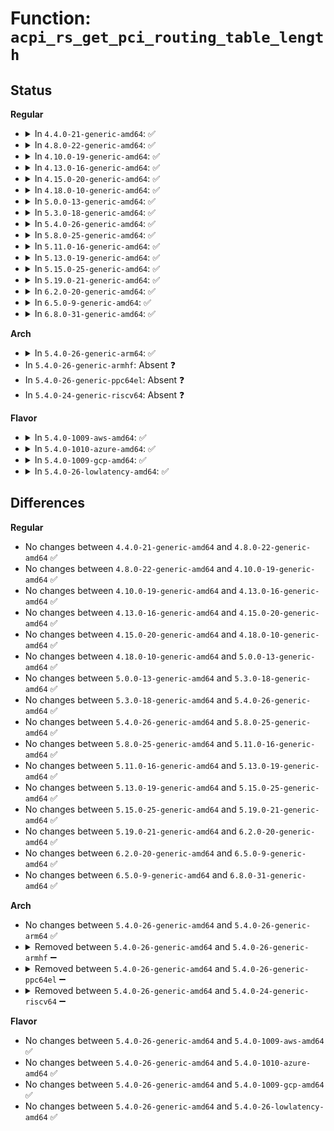 # Function: <code>acpi_rs_get_pci_routing_table_length</code>

## Status
<b>Regular</b>
<ul>
<li>
<details>
<summary>In <code>4.4.0-21-generic-amd64</code>: ✅</summary>

```c
acpi_status acpi_rs_get_pci_routing_table_length(union acpi_operand_object * package_object, acpi_size * buffer_size_needed)
```

```json
{
  "name": "acpi_rs_get_pci_routing_table_length",
  "collision_type": "Unique Global",
  "inline_type": "No",
  "funcs": [
    {
      "addr": 18446744071583705970,
      "name": "acpi_rs_get_pci_routing_table_length",
      "external": true,
      "loc": "drivers/acpi/acpica/rscalc.c:609",
      "file": "drivers/acpi/acpica/rscalc.c",
      "inline": "seen, unknown",
      "caller_inline": [],
      "caller_func": [
        "drivers/acpi/acpica/rscreate.c:acpi_rs_create_pci_routing_table"
      ]
    }
  ],
  "symbols": [
    {
      "addr": 18446744071583705970,
      "name": "acpi_rs_get_pci_routing_table_length",
      "section": ".text",
      "bind": "STB_GLOBAL",
      "size": 237
    }
  ]
}
```
</details>
</li>
<li>
<details>
<summary>In <code>4.8.0-22-generic-amd64</code>: ✅</summary>

```c
acpi_status acpi_rs_get_pci_routing_table_length(union acpi_operand_object * package_object, acpi_size * buffer_size_needed)
```

```json
{
  "name": "acpi_rs_get_pci_routing_table_length",
  "collision_type": "Unique Global",
  "inline_type": "No",
  "funcs": [
    {
      "addr": 18446744071584030369,
      "name": "acpi_rs_get_pci_routing_table_length",
      "external": true,
      "loc": "drivers/acpi/acpica/rscalc.c:612",
      "file": "drivers/acpi/acpica/rscalc.c",
      "inline": "seen, unknown",
      "caller_inline": [],
      "caller_func": [
        "drivers/acpi/acpica/rscreate.c:acpi_rs_create_pci_routing_table"
      ]
    }
  ],
  "symbols": [
    {
      "addr": 18446744071584030369,
      "name": "acpi_rs_get_pci_routing_table_length",
      "section": ".text",
      "bind": "STB_GLOBAL",
      "size": 231
    }
  ]
}
```
</details>
</li>
<li>
<details>
<summary>In <code>4.10.0-19-generic-amd64</code>: ✅</summary>

```c
acpi_status acpi_rs_get_pci_routing_table_length(union acpi_operand_object * package_object, acpi_size * buffer_size_needed)
```

```json
{
  "name": "acpi_rs_get_pci_routing_table_length",
  "collision_type": "Unique Global",
  "inline_type": "No",
  "funcs": [
    {
      "addr": 18446744071584172527,
      "name": "acpi_rs_get_pci_routing_table_length",
      "external": true,
      "loc": "drivers/acpi/acpica/rscalc.c:612",
      "file": "drivers/acpi/acpica/rscalc.c",
      "inline": "seen, unknown",
      "caller_inline": [],
      "caller_func": [
        "drivers/acpi/acpica/rscreate.c:acpi_rs_create_pci_routing_table"
      ]
    }
  ],
  "symbols": [
    {
      "addr": 18446744071584172527,
      "name": "acpi_rs_get_pci_routing_table_length",
      "section": ".text",
      "bind": "STB_GLOBAL",
      "size": 231
    }
  ]
}
```
</details>
</li>
<li>
<details>
<summary>In <code>4.13.0-16-generic-amd64</code>: ✅</summary>

```c
acpi_status acpi_rs_get_pci_routing_table_length(union acpi_operand_object * package_object, acpi_size * buffer_size_needed)
```

```json
{
  "name": "acpi_rs_get_pci_routing_table_length",
  "collision_type": "Unique Global",
  "inline_type": "No",
  "funcs": [
    {
      "addr": 18446744071584240285,
      "name": "acpi_rs_get_pci_routing_table_length",
      "external": true,
      "loc": "drivers/acpi/acpica/rscalc.c:751",
      "file": "drivers/acpi/acpica/rscalc.c",
      "inline": "seen, unknown",
      "caller_inline": [],
      "caller_func": [
        "drivers/acpi/acpica/rscreate.c:acpi_rs_create_pci_routing_table"
      ]
    }
  ],
  "symbols": [
    {
      "addr": 18446744071584240285,
      "name": "acpi_rs_get_pci_routing_table_length",
      "section": ".text",
      "bind": "STB_GLOBAL",
      "size": 231
    }
  ]
}
```
</details>
</li>
<li>
<details>
<summary>In <code>4.15.0-20-generic-amd64</code>: ✅</summary>

```c
acpi_status acpi_rs_get_pci_routing_table_length(union acpi_operand_object * package_object, acpi_size * buffer_size_needed)
```

```json
{
  "name": "acpi_rs_get_pci_routing_table_length",
  "collision_type": "Unique Global",
  "inline_type": "No",
  "funcs": [
    {
      "addr": 18446744071584592708,
      "name": "acpi_rs_get_pci_routing_table_length",
      "external": true,
      "loc": "drivers/acpi/acpica/rscalc.c:751",
      "file": "drivers/acpi/acpica/rscalc.c",
      "inline": "seen, unknown",
      "caller_inline": [],
      "caller_func": [
        "drivers/acpi/acpica/rscreate.c:acpi_rs_create_pci_routing_table"
      ]
    }
  ],
  "symbols": [
    {
      "addr": 18446744071584592708,
      "name": "acpi_rs_get_pci_routing_table_length",
      "section": ".text",
      "bind": "STB_GLOBAL",
      "size": 326
    }
  ]
}
```
</details>
</li>
<li>
<details>
<summary>In <code>4.18.0-10-generic-amd64</code>: ✅</summary>

```c
acpi_status acpi_rs_get_pci_routing_table_length(union acpi_operand_object * package_object, acpi_size * buffer_size_needed)
```

```json
{
  "name": "acpi_rs_get_pci_routing_table_length",
  "collision_type": "Unique Global",
  "inline_type": "No",
  "funcs": [
    {
      "addr": 18446744071584818454,
      "name": "acpi_rs_get_pci_routing_table_length",
      "external": true,
      "loc": "drivers/acpi/acpica/rscalc.c:715",
      "file": "drivers/acpi/acpica/rscalc.c",
      "inline": "seen, unknown",
      "caller_inline": [],
      "caller_func": [
        "drivers/acpi/acpica/rscreate.c:acpi_rs_create_pci_routing_table"
      ]
    }
  ],
  "symbols": [
    {
      "addr": 18446744071584818454,
      "name": "acpi_rs_get_pci_routing_table_length",
      "section": ".text",
      "bind": "STB_GLOBAL",
      "size": 334
    }
  ]
}
```
</details>
</li>
<li>
<details>
<summary>In <code>5.0.0-13-generic-amd64</code>: ✅</summary>

```c
acpi_status acpi_rs_get_pci_routing_table_length(union acpi_operand_object * package_object, acpi_size * buffer_size_needed)
```

```json
{
  "name": "acpi_rs_get_pci_routing_table_length",
  "collision_type": "Unique Global",
  "inline_type": "No",
  "funcs": [
    {
      "addr": 18446744071584921376,
      "name": "acpi_rs_get_pci_routing_table_length",
      "external": true,
      "loc": "drivers/acpi/acpica/rscalc.c:715",
      "file": "drivers/acpi/acpica/rscalc.c",
      "inline": "seen, unknown",
      "caller_inline": [],
      "caller_func": [
        "drivers/acpi/acpica/rscreate.c:acpi_rs_create_pci_routing_table"
      ]
    }
  ],
  "symbols": [
    {
      "addr": 18446744071584921376,
      "name": "acpi_rs_get_pci_routing_table_length",
      "section": ".text",
      "bind": "STB_GLOBAL",
      "size": 334
    }
  ]
}
```
</details>
</li>
<li>
<details>
<summary>In <code>5.3.0-18-generic-amd64</code>: ✅</summary>

```c
acpi_status acpi_rs_get_pci_routing_table_length(union acpi_operand_object * package_object, acpi_size * buffer_size_needed)
```

```json
{
  "name": "acpi_rs_get_pci_routing_table_length",
  "collision_type": "Unique Global",
  "inline_type": "No",
  "funcs": [
    {
      "addr": 18446744071585124046,
      "name": "acpi_rs_get_pci_routing_table_length",
      "external": true,
      "loc": "drivers/acpi/acpica/rscalc.c:715",
      "file": "drivers/acpi/acpica/rscalc.c",
      "inline": "seen, unknown",
      "caller_inline": [],
      "caller_func": [
        "drivers/acpi/acpica/rscreate.c:acpi_rs_create_pci_routing_table"
      ]
    }
  ],
  "symbols": [
    {
      "addr": 18446744071585124046,
      "name": "acpi_rs_get_pci_routing_table_length",
      "section": ".text",
      "bind": "STB_GLOBAL",
      "size": 334
    }
  ]
}
```
</details>
</li>
<li>
<details>
<summary>In <code>5.4.0-26-generic-amd64</code>: ✅</summary>

```c
acpi_status acpi_rs_get_pci_routing_table_length(union acpi_operand_object * package_object, acpi_size * buffer_size_needed)
```

```json
{
  "name": "acpi_rs_get_pci_routing_table_length",
  "collision_type": "Unique Global",
  "inline_type": "No",
  "funcs": [
    {
      "addr": 18446744071585260408,
      "name": "acpi_rs_get_pci_routing_table_length",
      "external": true,
      "loc": "drivers/acpi/acpica/rscalc.c:715",
      "file": "drivers/acpi/acpica/rscalc.c",
      "inline": "seen, unknown",
      "caller_inline": [],
      "caller_func": [
        "drivers/acpi/acpica/rscreate.c:acpi_rs_create_pci_routing_table"
      ]
    }
  ],
  "symbols": [
    {
      "addr": 18446744071585260408,
      "name": "acpi_rs_get_pci_routing_table_length",
      "section": ".text",
      "bind": "STB_GLOBAL",
      "size": 334
    }
  ]
}
```
</details>
</li>
<li>
<details>
<summary>In <code>5.8.0-25-generic-amd64</code>: ✅</summary>

```c
acpi_status acpi_rs_get_pci_routing_table_length(union acpi_operand_object * package_object, acpi_size * buffer_size_needed)
```

```json
{
  "name": "acpi_rs_get_pci_routing_table_length",
  "collision_type": "Unique Global",
  "inline_type": "No",
  "funcs": [
    {
      "addr": 18446744071585966289,
      "name": "acpi_rs_get_pci_routing_table_length",
      "external": true,
      "loc": "drivers/acpi/acpica/rscalc.c:715",
      "file": "drivers/acpi/acpica/rscalc.c",
      "inline": "seen, unknown",
      "caller_inline": [],
      "caller_func": [
        "drivers/acpi/acpica/rscreate.c:acpi_rs_create_pci_routing_table"
      ]
    }
  ],
  "symbols": [
    {
      "addr": 18446744071585966289,
      "name": "acpi_rs_get_pci_routing_table_length",
      "section": ".text",
      "bind": "STB_GLOBAL",
      "size": 329
    }
  ]
}
```
</details>
</li>
<li>
<details>
<summary>In <code>5.11.0-16-generic-amd64</code>: ✅</summary>

```c
acpi_status acpi_rs_get_pci_routing_table_length(union acpi_operand_object * package_object, acpi_size * buffer_size_needed)
```

```json
{
  "name": "acpi_rs_get_pci_routing_table_length",
  "collision_type": "Unique Global",
  "inline_type": "No",
  "funcs": [
    {
      "addr": 18446744071586089207,
      "name": "acpi_rs_get_pci_routing_table_length",
      "external": true,
      "loc": "drivers/acpi/acpica/rscalc.c:715",
      "file": "drivers/acpi/acpica/rscalc.c",
      "inline": "seen, unknown",
      "caller_inline": [],
      "caller_func": [
        "drivers/acpi/acpica/rscreate.c:acpi_rs_create_pci_routing_table"
      ]
    }
  ],
  "symbols": [
    {
      "addr": 18446744071586089207,
      "name": "acpi_rs_get_pci_routing_table_length",
      "section": ".text",
      "bind": "STB_GLOBAL",
      "size": 329
    }
  ]
}
```
</details>
</li>
<li>
<details>
<summary>In <code>5.13.0-19-generic-amd64</code>: ✅</summary>

```c
acpi_status acpi_rs_get_pci_routing_table_length(union acpi_operand_object * package_object, acpi_size * buffer_size_needed)
```

```json
{
  "name": "acpi_rs_get_pci_routing_table_length",
  "collision_type": "Unique Global",
  "inline_type": "No",
  "funcs": [
    {
      "addr": 18446744071585966009,
      "name": "acpi_rs_get_pci_routing_table_length",
      "external": true,
      "loc": "drivers/acpi/acpica/rscalc.c:715",
      "file": "drivers/acpi/acpica/rscalc.c",
      "inline": "seen, unknown",
      "caller_inline": [],
      "caller_func": [
        "drivers/acpi/acpica/rscreate.c:acpi_rs_create_pci_routing_table"
      ]
    }
  ],
  "symbols": [
    {
      "addr": 18446744071585966009,
      "name": "acpi_rs_get_pci_routing_table_length",
      "section": ".text",
      "bind": "STB_GLOBAL",
      "size": 332
    }
  ]
}
```
</details>
</li>
<li>
<details>
<summary>In <code>5.15.0-25-generic-amd64</code>: ✅</summary>

```c
acpi_status acpi_rs_get_pci_routing_table_length(union acpi_operand_object * package_object, acpi_size * buffer_size_needed)
```

```json
{
  "name": "acpi_rs_get_pci_routing_table_length",
  "collision_type": "Unique Global",
  "inline_type": "No",
  "funcs": [
    {
      "addr": 18446744071586454363,
      "name": "acpi_rs_get_pci_routing_table_length",
      "external": true,
      "loc": "drivers/acpi/acpica/rscalc.c:715",
      "file": "drivers/acpi/acpica/rscalc.c",
      "inline": "seen, unknown",
      "caller_inline": [],
      "caller_func": [
        "drivers/acpi/acpica/rscreate.c:acpi_rs_create_pci_routing_table"
      ]
    }
  ],
  "symbols": [
    {
      "addr": 18446744071586454363,
      "name": "acpi_rs_get_pci_routing_table_length",
      "section": ".text",
      "bind": "STB_GLOBAL",
      "size": 332
    }
  ]
}
```
</details>
</li>
<li>
<details>
<summary>In <code>5.19.0-21-generic-amd64</code>: ✅</summary>

```c
acpi_status acpi_rs_get_pci_routing_table_length(union acpi_operand_object * package_object, acpi_size * buffer_size_needed)
```

```json
{
  "name": "acpi_rs_get_pci_routing_table_length",
  "collision_type": "Unique Global",
  "inline_type": "No",
  "funcs": [
    {
      "addr": 18446744071587706347,
      "name": "acpi_rs_get_pci_routing_table_length",
      "external": true,
      "loc": "drivers/acpi/acpica/rscalc.c:715",
      "file": "drivers/acpi/acpica/rscalc.c",
      "inline": "seen, unknown",
      "caller_inline": [],
      "caller_func": [
        "drivers/acpi/acpica/rscreate.c:acpi_rs_create_pci_routing_table"
      ]
    }
  ],
  "symbols": [
    {
      "addr": 18446744071587706347,
      "name": "acpi_rs_get_pci_routing_table_length",
      "section": ".text",
      "bind": "STB_GLOBAL",
      "size": 341
    }
  ]
}
```
</details>
</li>
<li>
<details>
<summary>In <code>6.2.0-20-generic-amd64</code>: ✅</summary>

```c
acpi_status acpi_rs_get_pci_routing_table_length(union acpi_operand_object * package_object, acpi_size * buffer_size_needed)
```

```json
{
  "name": "acpi_rs_get_pci_routing_table_length",
  "collision_type": "Unique Global",
  "inline_type": "No",
  "funcs": [
    {
      "addr": 18446744071589021616,
      "name": "acpi_rs_get_pci_routing_table_length",
      "external": true,
      "loc": "drivers/acpi/acpica/rscalc.c:715",
      "file": "drivers/acpi/acpica/rscalc.c",
      "inline": "seen, unknown",
      "caller_inline": [],
      "caller_func": [
        "drivers/acpi/acpica/rscreate.c:acpi_rs_create_pci_routing_table"
      ]
    }
  ],
  "symbols": [
    {
      "addr": 18446744071589021616,
      "name": "acpi_rs_get_pci_routing_table_length",
      "section": ".text",
      "bind": "STB_GLOBAL",
      "size": 375
    }
  ]
}
```
</details>
</li>
<li>
<details>
<summary>In <code>6.5.0-9-generic-amd64</code>: ✅</summary>

```c
acpi_status acpi_rs_get_pci_routing_table_length(union acpi_operand_object * package_object, acpi_size * buffer_size_needed)
```

```json
{
  "name": "acpi_rs_get_pci_routing_table_length",
  "collision_type": "Unique Global",
  "inline_type": "No",
  "funcs": [
    {
      "addr": 18446744071589312432,
      "name": "acpi_rs_get_pci_routing_table_length",
      "external": true,
      "loc": "drivers/acpi/acpica/rscalc.c:746",
      "file": "drivers/acpi/acpica/rscalc.c",
      "inline": "seen, unknown",
      "caller_inline": [],
      "caller_func": [
        "drivers/acpi/acpica/rscreate.c:acpi_rs_create_pci_routing_table"
      ]
    }
  ],
  "symbols": [
    {
      "addr": 18446744071589312432,
      "name": "acpi_rs_get_pci_routing_table_length",
      "section": ".text",
      "bind": "STB_GLOBAL",
      "size": 375
    }
  ]
}
```
</details>
</li>
<li>
<details>
<summary>In <code>6.8.0-31-generic-amd64</code>: ✅</summary>

```c
acpi_status acpi_rs_get_pci_routing_table_length(union acpi_operand_object * package_object, acpi_size * buffer_size_needed)
```

```json
{
  "name": "acpi_rs_get_pci_routing_table_length",
  "collision_type": "Unique Global",
  "inline_type": "No",
  "funcs": [
    {
      "addr": 18446744071589619200,
      "name": "acpi_rs_get_pci_routing_table_length",
      "external": true,
      "loc": "drivers/acpi/acpica/rscalc.c:746",
      "file": "drivers/acpi/acpica/rscalc.c",
      "inline": "seen, unknown",
      "caller_inline": [],
      "caller_func": [
        "drivers/acpi/acpica/rscreate.c:acpi_rs_create_pci_routing_table"
      ]
    }
  ],
  "symbols": [
    {
      "addr": 18446744071589619200,
      "name": "acpi_rs_get_pci_routing_table_length",
      "section": ".text",
      "bind": "STB_GLOBAL",
      "size": 375
    }
  ]
}
```
</details>
</li>
</ul>
<b>Arch</b>
<ul>
<li>
<details>
<summary>In <code>5.4.0-26-generic-arm64</code>: ✅</summary>

```c
acpi_status acpi_rs_get_pci_routing_table_length(union acpi_operand_object * package_object, acpi_size * buffer_size_needed)
```

```json
{
  "name": "acpi_rs_get_pci_routing_table_length",
  "collision_type": "Unique Global",
  "inline_type": "No",
  "funcs": [
    {
      "addr": 18446603336497580356,
      "name": "acpi_rs_get_pci_routing_table_length",
      "external": true,
      "loc": "drivers/acpi/acpica/rscalc.c:715",
      "file": "drivers/acpi/acpica/rscalc.c",
      "inline": "seen, unknown",
      "caller_inline": [],
      "caller_func": [
        "drivers/acpi/acpica/rscreate.c:acpi_rs_create_pci_routing_table"
      ]
    }
  ],
  "symbols": [
    {
      "addr": 18446603336497580356,
      "name": "acpi_rs_get_pci_routing_table_length",
      "section": ".text",
      "bind": "STB_GLOBAL",
      "size": 284
    }
  ]
}
```
</details>
</li>
<li>
In <code>5.4.0-26-generic-armhf</code>: Absent ❓
</li>
<li>
In <code>5.4.0-26-generic-ppc64el</code>: Absent ❓
</li>
<li>
In <code>5.4.0-24-generic-riscv64</code>: Absent ❓
</li>
</ul>
<b>Flavor</b>
<ul>
<li>
<details>
<summary>In <code>5.4.0-1009-aws-amd64</code>: ✅</summary>

```c
acpi_status acpi_rs_get_pci_routing_table_length(union acpi_operand_object * package_object, acpi_size * buffer_size_needed)
```

```json
{
  "name": "acpi_rs_get_pci_routing_table_length",
  "collision_type": "Unique Global",
  "inline_type": "No",
  "funcs": [
    {
      "addr": 18446744071585111042,
      "name": "acpi_rs_get_pci_routing_table_length",
      "external": true,
      "loc": "drivers/acpi/acpica/rscalc.c:715",
      "file": "drivers/acpi/acpica/rscalc.c",
      "inline": "seen, unknown",
      "caller_inline": [],
      "caller_func": [
        "drivers/acpi/acpica/rscreate.c:acpi_rs_create_pci_routing_table"
      ]
    }
  ],
  "symbols": [
    {
      "addr": 18446744071585111042,
      "name": "acpi_rs_get_pci_routing_table_length",
      "section": ".text",
      "bind": "STB_GLOBAL",
      "size": 238
    }
  ]
}
```
</details>
</li>
<li>
<details>
<summary>In <code>5.4.0-1010-azure-amd64</code>: ✅</summary>

```c
acpi_status acpi_rs_get_pci_routing_table_length(union acpi_operand_object * package_object, acpi_size * buffer_size_needed)
```

```json
{
  "name": "acpi_rs_get_pci_routing_table_length",
  "collision_type": "Unique Global",
  "inline_type": "No",
  "funcs": [
    {
      "addr": 18446744071585026364,
      "name": "acpi_rs_get_pci_routing_table_length",
      "external": true,
      "loc": "drivers/acpi/acpica/rscalc.c:715",
      "file": "drivers/acpi/acpica/rscalc.c",
      "inline": "seen, unknown",
      "caller_inline": [],
      "caller_func": [
        "drivers/acpi/acpica/rscreate.c:acpi_rs_create_pci_routing_table"
      ]
    }
  ],
  "symbols": [
    {
      "addr": 18446744071585026364,
      "name": "acpi_rs_get_pci_routing_table_length",
      "section": ".text",
      "bind": "STB_GLOBAL",
      "size": 238
    }
  ]
}
```
</details>
</li>
<li>
<details>
<summary>In <code>5.4.0-1009-gcp-amd64</code>: ✅</summary>

```c
acpi_status acpi_rs_get_pci_routing_table_length(union acpi_operand_object * package_object, acpi_size * buffer_size_needed)
```

```json
{
  "name": "acpi_rs_get_pci_routing_table_length",
  "collision_type": "Unique Global",
  "inline_type": "No",
  "funcs": [
    {
      "addr": 18446744071585211992,
      "name": "acpi_rs_get_pci_routing_table_length",
      "external": true,
      "loc": "drivers/acpi/acpica/rscalc.c:715",
      "file": "drivers/acpi/acpica/rscalc.c",
      "inline": "seen, unknown",
      "caller_inline": [],
      "caller_func": [
        "drivers/acpi/acpica/rscreate.c:acpi_rs_create_pci_routing_table"
      ]
    }
  ],
  "symbols": [
    {
      "addr": 18446744071585211992,
      "name": "acpi_rs_get_pci_routing_table_length",
      "section": ".text",
      "bind": "STB_GLOBAL",
      "size": 334
    }
  ]
}
```
</details>
</li>
<li>
<details>
<summary>In <code>5.4.0-26-lowlatency-amd64</code>: ✅</summary>

```c
acpi_status acpi_rs_get_pci_routing_table_length(union acpi_operand_object * package_object, acpi_size * buffer_size_needed)
```

```json
{
  "name": "acpi_rs_get_pci_routing_table_length",
  "collision_type": "Unique Global",
  "inline_type": "No",
  "funcs": [
    {
      "addr": 18446744071585318152,
      "name": "acpi_rs_get_pci_routing_table_length",
      "external": true,
      "loc": "drivers/acpi/acpica/rscalc.c:715",
      "file": "drivers/acpi/acpica/rscalc.c",
      "inline": "seen, unknown",
      "caller_inline": [],
      "caller_func": [
        "drivers/acpi/acpica/rscreate.c:acpi_rs_create_pci_routing_table"
      ]
    }
  ],
  "symbols": [
    {
      "addr": 18446744071585318152,
      "name": "acpi_rs_get_pci_routing_table_length",
      "section": ".text",
      "bind": "STB_GLOBAL",
      "size": 334
    }
  ]
}
```
</details>
</li>
</ul>

## Differences
<b>Regular</b>
<ul>
<li>
No changes between <code>4.4.0-21-generic-amd64</code> and <code>4.8.0-22-generic-amd64</code> ✅
</li>
<li>
No changes between <code>4.8.0-22-generic-amd64</code> and <code>4.10.0-19-generic-amd64</code> ✅
</li>
<li>
No changes between <code>4.10.0-19-generic-amd64</code> and <code>4.13.0-16-generic-amd64</code> ✅
</li>
<li>
No changes between <code>4.13.0-16-generic-amd64</code> and <code>4.15.0-20-generic-amd64</code> ✅
</li>
<li>
No changes between <code>4.15.0-20-generic-amd64</code> and <code>4.18.0-10-generic-amd64</code> ✅
</li>
<li>
No changes between <code>4.18.0-10-generic-amd64</code> and <code>5.0.0-13-generic-amd64</code> ✅
</li>
<li>
No changes between <code>5.0.0-13-generic-amd64</code> and <code>5.3.0-18-generic-amd64</code> ✅
</li>
<li>
No changes between <code>5.3.0-18-generic-amd64</code> and <code>5.4.0-26-generic-amd64</code> ✅
</li>
<li>
No changes between <code>5.4.0-26-generic-amd64</code> and <code>5.8.0-25-generic-amd64</code> ✅
</li>
<li>
No changes between <code>5.8.0-25-generic-amd64</code> and <code>5.11.0-16-generic-amd64</code> ✅
</li>
<li>
No changes between <code>5.11.0-16-generic-amd64</code> and <code>5.13.0-19-generic-amd64</code> ✅
</li>
<li>
No changes between <code>5.13.0-19-generic-amd64</code> and <code>5.15.0-25-generic-amd64</code> ✅
</li>
<li>
No changes between <code>5.15.0-25-generic-amd64</code> and <code>5.19.0-21-generic-amd64</code> ✅
</li>
<li>
No changes between <code>5.19.0-21-generic-amd64</code> and <code>6.2.0-20-generic-amd64</code> ✅
</li>
<li>
No changes between <code>6.2.0-20-generic-amd64</code> and <code>6.5.0-9-generic-amd64</code> ✅
</li>
<li>
No changes between <code>6.5.0-9-generic-amd64</code> and <code>6.8.0-31-generic-amd64</code> ✅
</li>
</ul>
<b>Arch</b>
<ul>
<li>
No changes between <code>5.4.0-26-generic-amd64</code> and <code>5.4.0-26-generic-arm64</code> ✅
</li>
<li>
<details>
<summary>Removed between <code>5.4.0-26-generic-amd64</code> and <code>5.4.0-26-generic-armhf</code> ➖</summary>

```c
acpi_status acpi_rs_get_pci_routing_table_length(union acpi_operand_object * package_object, acpi_size * buffer_size_needed)
```
</details>
</li>
<li>
<details>
<summary>Removed between <code>5.4.0-26-generic-amd64</code> and <code>5.4.0-26-generic-ppc64el</code> ➖</summary>

```c
acpi_status acpi_rs_get_pci_routing_table_length(union acpi_operand_object * package_object, acpi_size * buffer_size_needed)
```
</details>
</li>
<li>
<details>
<summary>Removed between <code>5.4.0-26-generic-amd64</code> and <code>5.4.0-24-generic-riscv64</code> ➖</summary>

```c
acpi_status acpi_rs_get_pci_routing_table_length(union acpi_operand_object * package_object, acpi_size * buffer_size_needed)
```
</details>
</li>
</ul>
<b>Flavor</b>
<ul>
<li>
No changes between <code>5.4.0-26-generic-amd64</code> and <code>5.4.0-1009-aws-amd64</code> ✅
</li>
<li>
No changes between <code>5.4.0-26-generic-amd64</code> and <code>5.4.0-1010-azure-amd64</code> ✅
</li>
<li>
No changes between <code>5.4.0-26-generic-amd64</code> and <code>5.4.0-1009-gcp-amd64</code> ✅
</li>
<li>
No changes between <code>5.4.0-26-generic-amd64</code> and <code>5.4.0-26-lowlatency-amd64</code> ✅
</li>
</ul>
